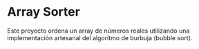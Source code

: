 # Array Sorter

Este proyecto ordena un array de números reales utilizando una implementación artesanal del algoritmo de burbuja (bubble sort).